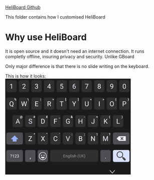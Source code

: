 [HeliBoard Github](https://github.com/Helium314/HeliBoard)

This folder contains how I customised HeliBoard

# Why use HeliBoard

It is open source and it doesn't need an internet connection. It runs completly offline, insuring privacy and security. Unlike GBoard

Only major difference is that there is no slide writing on the keyboard. 

This is how it looks:<br>
<img src="2025_07_03_HeliBoard.jpg" width=400>
